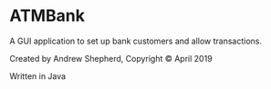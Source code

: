 # ATMBank
A GUI application to set up bank customers and allow transactions.

Created by Andrew Shepherd, Copyright © April 2019

Written in Java
